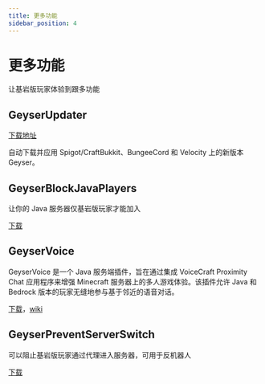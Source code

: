 ```yaml
---
title: 更多功能
sidebar_position: 4
---
```


# 更多功能

让基岩版玩家体验到跟多功能

## GeyserUpdater

[下载地址](https://www.spigotmc.org/resources/geyserupdater.88555/)

自动下载并应用 Spigot/CraftBukkit、BungeeCord 和 Velocity 上的新版本 Geyser。

## GeyserBlockJavaPlayers

让你的 Java 服务器仅基岩版玩家才能加入

[下载](https://ci.kejonamc.dev/job/GeyserBlockJavaPlayers/job/master/)

## GeyserVoice

GeyserVoice 是一个 Java 服务端插件，旨在通过集成 VoiceCraft Proximity Chat 应用程序来增强 Minecraft 服务器上的多人游戏体验。该插件允许 Java 和 Bedrock 版本的玩家无缝地参与基于邻近的语音对话。

[下载](https://github.com/SineVector241/VoiceCraft-MCBE_Proximity_Chat/releases/)，[wiki](https://github.com/mineserv-top/GeyserVoice/wiki/)

## GeyserPreventServerSwitch

可以阻止基岩版玩家通过代理进入服务器，可用于反机器人

[下载](https://github.com/kejonaMC/GeyserPreventServerSwitch)
